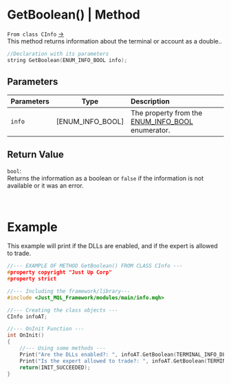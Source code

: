 # GetBoolean() | Method
`From class CInfo` [->](info.md) <br>
This method returns information about the terminal or account as a double..

```cpp
//Declaration with its parameters
string GetBoolean(ENUM_INFO_BOOL info);
```

## Parameters
| Parameters |        Type        | Description                                                                                            |
| :--------- | :----------------: | :----------------------------------------------------------------------------------------------------- |
| `info`     | [ENUM_INFO_BOOL] | The property from the [ENUM_INFO_BOOL](../../enumerations/e_enum_info/#ENUM_INFO_BOOL) enumerator. |

## Return Value
`bool`: <br>
Returns the information as a boolean or `false` if the information is not available or it was an error.

<br>

# Example
This example will print if the DLLs are enabled, and if the expert is allowed to trade.
```cpp
//--- EXAMPLE OF METHOD GetBoolean() FROM CLASS CInfo ---
#property copyright "Just Up Corp"
#property strict

//--- Including the framework/library---
#include <Just_MQL_Framework/modules/main/info.mqh>

//--- Creating the class objects ---
CInfo infoAT;

//--- OnInit Function ---
int OnInit()
{
    //--- Using some methods ---
    Print("Are the DLLs enabled?: ", infoAT.GetBoolean(TERMINAL_INFO_DLLS_ALLOWED));
    Print("Is the expert allowed to trade?: ", infoAT.GetBoolean(TERMINAL_INFO_TRADE_ALLOWED));
    return(INIT_SUCCEEDED);
}
```